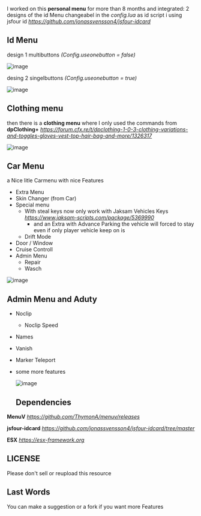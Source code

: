 I worked on this **personal menu** for more than 8 months and integrated:
2 designs of the id Menu changeabel in the *config.lua* as id script i using jsfour id *https://github.com/jonassvensson4/jsfour-idcard*

## Id Menu

design 1 multibuttons *(Config.useonebutton = false)*

![image](https://github.com/Partyleonyt/pl_personal/assets/78225189/26693511-e8e7-41e7-ae7d-880e075c4244)

desing 2 singelbuttons *(Config.useonebutton = true)*

![image](https://github.com/Partyleonyt/pl_personal/assets/78225189/1f15243d-f4c6-41f9-9665-7211af128ad1)

## Clothing menu

then there is a **clothing menu** where I only used the commands from **dpClothing+** *https://forum.cfx.re/t/dpclothing-1-0-3-clothing-variations-and-toggles-gloves-vest-top-hair-bag-and-more/1326317*

![image](https://github.com/Partyleonyt/pl_personal/assets/78225189/e77edb63-1b51-482d-9dd6-9b488856f14f)

## Car Menu

a Nice litle Carmenu with nice Features

- Extra Menu
- Skin Changer (from Car)
- Special menu
    - With steal keys now only work with Jaksam Vehicles Keys *https://www.jaksam-scripts.com/package/5369990*
       - and an Extra with Advance Parking the vehicle will forced to stay even if only player vehicle keep on is
    - Drift Mode 
- Door / Window
- Cruise Controll
- Admin Menu
    - Repair
    - Wasch

![image](https://github.com/Partyleonyt/pl_personal/assets/78225189/859583d3-a002-4024-a659-bee7c0da2fb5)

## **Admin Menu** and Aduty

- Noclip
    - Noclip Speed
- Names
- Vanish
- Marker Teleport
- some more features

  ![image](https://github.com/Partyleonyt/pl_personal/assets/78225189/293ec2fd-0879-4b5d-ab99-0f1ac24eea19)


  ## Dependencies

**MenuV** *https://github.com/ThymonA/menuv/releases*

**jsfour-idcard** *https://github.com/jonassvensson4/jsfour-idcard/tree/master*

**ESX** *https://esx-framework.org*

## LICENSE
Please don't sell or reupload this resource

## Last Words
You can make a suggestion or a fork if you want more Features
